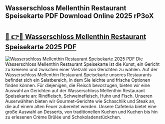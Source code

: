## Wasserschloss Mellenthin Restaurant Speisekarte PDF Download Online 2025 rP3oX

# <h2><a href="http://gc9xpt.nevu.top/?p=Wasserschloss+Mellenthin+Restaurant+Speisekarte">🔗 👉🔴 Wasserschloss Mellenthin Restaurant Speisekarte 2025 PDF</a></h2>

[![Wasserschloss Mellenthin Restaurant Speisekarte 2025 PDF](https://i.imgur.com/dBaPXMq.png)](http://gc9xpt.nevu.top/?p=Wasserschloss+Mellenthin+Restaurant+Speisekarte)
Die Wasserschloss Mellenthin Restaurant Speisekarte ist die Kunst, ein Gericht zu kreieren und zwischen einer Vielzahl von Gerichten zu wählen. Auf der Wasserschloss Mellenthin Restaurant Speisekarte unseres Restaurants befindet sich ein Salatbereich, in dem Sie leichte und frische Optionen finden können. Für diejenigen, die Fleisch bevorzugen, bieten wir eine Auswahl an Gerichten auf der Wasserschloss Mellenthin Restaurant Speisekarte an: Rindfleisch, Schweinefleisch, Huhn und Fisch. Unseren Auserwählten bieten wir Gourmet-Gerichte wie Schaschlik und Steak an, die auf einem alten Feuer zubereitet werden. Unsere Cafeteria bietet eine große Auswahl an Desserts, von traditionellen Kuchen und Kuchen bis hin zu erlesenen Crème Brûlée und Schokoladenstückchen.
